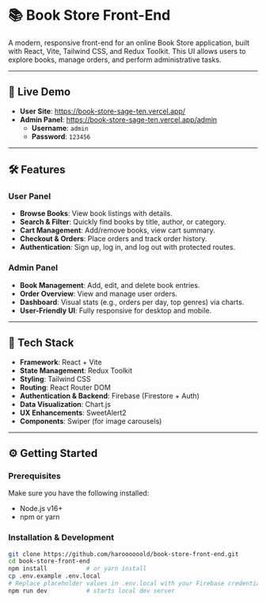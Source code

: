 # 📚 Book Store Front-End

A modern, responsive front-end for an online Book Store application, built with React, Vite, Tailwind CSS, and Redux Toolkit. This UI allows users to explore books, manage orders, and perform administrative tasks.

---

## 🔗 Live Demo

- **User Site**: https://book-store-sage-ten.vercel.app/
- **Admin Panel**: https://book-store-sage-ten.vercel.app/admin
  - **Username**: `admin`
  - **Password**: `123456`

---

## 🛠️ Features

### User Panel

- **Browse Books**: View book listings with details.
- **Search & Filter**: Quickly find books by title, author, or category.
- **Cart Management**: Add/remove books, view cart summary.
- **Checkout & Orders**: Place orders and track order history.
- **Authentication**: Sign up, log in, and log out with protected routes.

### Admin Panel

- **Book Management**: Add, edit, and delete book entries.
- **Order Overview**: View and manage user orders.
- **Dashboard**: Visual stats (e.g., orders per day, top genres) via charts.
- **User-Friendly UI**: Fully responsive for desktop and mobile.

---

## 🧱 Tech Stack

- **Framework**: React + Vite
- **State Management**: Redux Toolkit
- **Styling**: Tailwind CSS
- **Routing**: React Router DOM
- **Authentication & Backend**: Firebase (Firestore + Auth)
- **Data Visualization**: Chart.js
- **UX Enhancements**: SweetAlert2
- **Components**: Swiper (for image carousels)

---

## ⚙️ Getting Started

### Prerequisites

Make sure you have the following installed:

- Node.js v16+
- npm or yarn

### Installation & Development

```bash
git clone https://github.com/haroooooold/book-store-front-end.git
cd book-store-front-end
npm install           # or yarn install
cp .env.example .env.local
# Replace placeholder values in .env.local with your Firebase credentials
npm run dev           # starts local dev server
```
